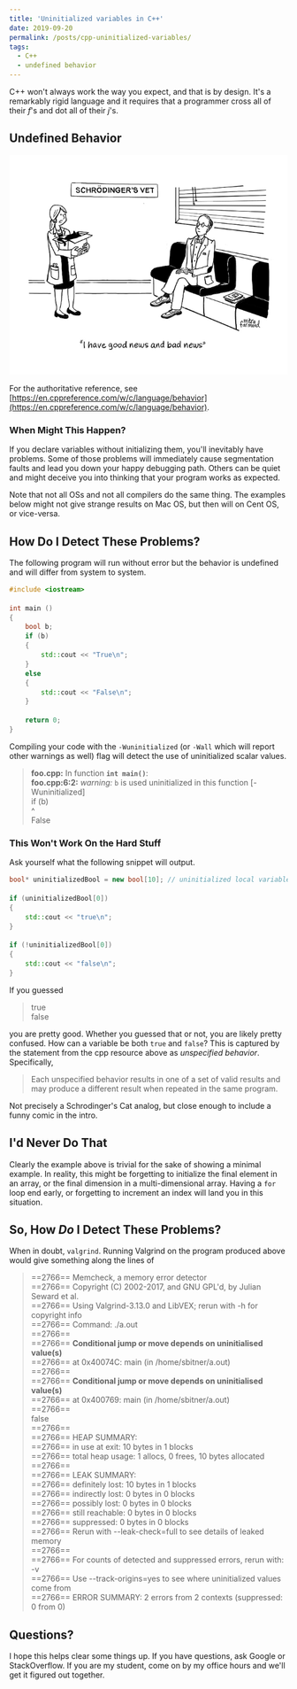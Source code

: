 ```yaml
---
title: 'Uninitialized variables in C++'
date: 2019-09-20
permalink: /posts/cpp-uninitialized-variables/
tags:
  - C++
  - undefined behavior
---
```


C++ won't always work the way you expect, and that is by design.
It's a remarkably rigid language and it requires that a programmer cross all of their _f_'s and dot all of their _j_'s.

## Undefined Behavior
![Schrodinger's cat joke](/images/schrodingers-cat.jpg)

For the authoritative reference, see [https://en.cppreference.com/w/c/language/behavior](https://en.cppreference.com/w/c/language/behavior).

### When Might This Happen?
If you declare variables without initializing them, you'll inevitably have problems.
Some of those problems will immediately cause segmentation faults and lead you down your happy debugging path.
Others can be quiet and might deceive you into thinking that your program works as expected.

Note that not all OSs and not all compilers do the same thing.
The examples below might not give strange results on Mac OS, but then will on Cent OS, or vice-versa.

## How Do I Detect These Problems?
The following program will run without error but the behavior is undefined and will differ from system to system.

```cpp
#include <iostream>

int main ()
{
	bool b;
	if (b)
	{
		std::cout << "True\n";
	}
	else
	{
		std::cout << "False\n";
	}

	return 0;
}
```

Compiling your code with the `-Wuninitialized` (or `-Wall` which will report other warnings as well) flag will detect the use of uninitialized scalar values. 
> **foo.cpp:** In function **`int main()`**:<br />
**foo.cpp:6:2:** _warning:_ `b` is used uninitialized in this function [-Wuninitialized]<br />
  if (b)<br />
  ^<br />
False

### This Won't Work On the Hard Stuff
Ask yourself what the following snippet will output.

```cpp
bool* uninitializedBool = new bool[10]; // uninitialized local variable

if (uninitializedBool[0])
{
	std::cout << "true\n";
}

if (!uninitializedBool[0])
{
	std::cout << "false\n";
}
```

If you guessed
> true<br />
false

you are pretty good.
Whether you guessed that or not, you are likely pretty confused.
How can a variable be both `true` and `false`?
This is captured by the statement from the cpp resource above as _unspecified behavior_.
Specifically,
> Each unspecified behavior results in one of a set of valid results and may produce a different result when repeated in the same program.

Not precisely a Schrodinger's Cat analog, but close enough to include a funny comic in the intro.

## I'd Never Do That
Clearly the example above is trivial for the sake of showing a minimal example.
In reality, this might be forgetting to initialize the final element in an array, or the final dimension in a multi-dimensional array.
Having a `for` loop end early, or forgetting to increment an index will land you in this situation.

## So, How _Do_ I Detect These Problems?
When in doubt, `valgrind`.
Running Valgrind on the program produced above would give something along the lines of

> ==2766== Memcheck, a memory error detector<br />
==2766== Copyright (C) 2002-2017, and GNU GPL'd, by Julian Seward et al.<br />
==2766== Using Valgrind-3.13.0 and LibVEX; rerun with -h for copyright info<br />
==2766== Command: ./a.out<br />
==2766==<br />
==2766== **Conditional jump or move depends on uninitialised value(s)**<br />
==2766==    at 0x40074C: main (in /home/sbitner/a.out)<br />
==2766==<br />
==2766== **Conditional jump or move depends on uninitialised value(s)**<br />
==2766==    at 0x400769: main (in /home/sbitner/a.out)<br />
==2766==<br />
false<br />
==2766==<br />
==2766== HEAP SUMMARY:<br />
==2766==     in use at exit: 10 bytes in 1 blocks<br />
==2766==   total heap usage: 1 allocs, 0 frees, 10 bytes allocated<br />
==2766==<br />
==2766== LEAK SUMMARY:<br />
==2766==    definitely lost: 10 bytes in 1 blocks<br />
==2766==    indirectly lost: 0 bytes in 0 blocks<br />
==2766==      possibly lost: 0 bytes in 0 blocks<br />
==2766==    still reachable: 0 bytes in 0 blocks<br />
==2766==         suppressed: 0 bytes in 0 blocks<br />
==2766== Rerun with --leak-check=full to see details of leaked memory<br />
==2766==<br />
==2766== For counts of detected and suppressed errors, rerun with: -v<br />
==2766== Use --track-origins=yes to see where uninitialized values come from<br />
==2766== ERROR SUMMARY: 2 errors from 2 contexts (suppressed: 0 from 0)<br />

## Questions?
I hope this helps clear some things up.
If you have questions, ask Google or StackOverflow.
If you are my student, come on by my office hours and we'll get it figured out together.
